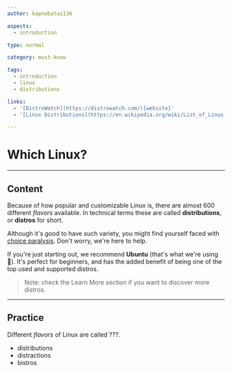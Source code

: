 ```yaml
---
author: kapnobatai136

aspects:
  - introduction

type: normal

category: must-know

tags:
  - introduction
  - linux
  - distributions

links:
  - '[DistroWatch](https://distrowatch.com/){website}'
  - '[Linux Distributions](https://en.wikipedia.org/wiki/List_of_Linux_distributions){website}'

---
```


# Which Linux?

---
## Content

Because of how popular and customizable Linux is, there are almost 600 different *flavors* available. In technical terms these are called **distributions**, or **distros** for short.

Although it's good to have such variety, you might find yourself faced with [choice paralysis](https://en.wikipedia.org/wiki/Overchoice). Don't worry, we're here to help.

If you're just starting out, we recommend **Ubuntu** (that's what we're using 👐). It's perfect for beginners, and has the added benefit of being one of the top used and supported distros.

> Note: check the Learn More section if you want to discover more distros.

---
## Practice

Different *flavors* of Linux are called ???.

* distributions
* distractions
* bistros